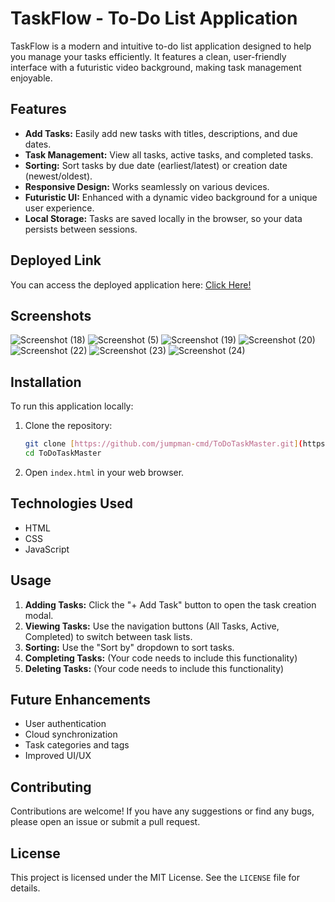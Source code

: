 # TaskFlow - To-Do List Application

TaskFlow is a modern and intuitive to-do list application designed to help you manage your tasks efficiently. It features a clean, user-friendly interface with a futuristic video background, making task management enjoyable.

## Features

* **Add Tasks:** Easily add new tasks with titles, descriptions, and due dates.
* **Task Management:** View all tasks, active tasks, and completed tasks.
* **Sorting:** Sort tasks by due date (earliest/latest) or creation date (newest/oldest).
* **Responsive Design:** Works seamlessly on various devices.
* **Futuristic UI:** Enhanced with a dynamic video background for a unique user experience.
* **Local Storage:** Tasks are saved locally in the browser, so your data persists between sessions.

## Deployed Link

You can access the deployed application here: [Click Here!](https://todotaskmaster1.netlify.app)

## Screenshots
![Screenshot (18)](https://github.com/user-attachments/assets/4515df95-4902-41e1-b650-cf199e3842ac)
![Screenshot (5)](https://github.com/user-attachments/assets/f0d6b6bc-790f-4f1f-9060-982599087127)
![Screenshot (19)](https://github.com/user-attachments/assets/28e8ee8e-838e-4aea-ac4d-6ecc430f6705)
![Screenshot (20)](https://github.com/user-attachments/assets/e3a8bb71-7b3f-4dd0-b299-ad2466e64a4f)
![Screenshot (22)](https://github.com/user-attachments/assets/805dcea1-3e45-49d8-a9c2-1bace26f8226)
![Screenshot (23)](https://github.com/user-attachments/assets/f5ff84e1-6730-454a-9e00-a2134da7c8c6)
![Screenshot (24)](https://github.com/user-attachments/assets/c2d2e86f-feaa-464f-8bac-3e8b9d49761d)

## Installation

To run this application locally:

1.  Clone the repository:

    ```bash
    git clone [https://github.com/jumpman-cmd/ToDoTaskMaster.git](https://github.com/jumpman-cmd/ToDoTaskMaster.git)
    cd ToDoTaskMaster
    ```

2.  Open `index.html` in your web browser.

## Technologies Used

* HTML
* CSS
* JavaScript

## Usage

1.  **Adding Tasks:** Click the "+ Add Task" button to open the task creation modal.
2.  **Viewing Tasks:** Use the navigation buttons (All Tasks, Active, Completed) to switch between task lists.
3.  **Sorting:** Use the "Sort by" dropdown to sort tasks.
4.  **Completing Tasks:** (Your code needs to include this functionality)
5.  **Deleting Tasks:** (Your code needs to include this functionality)

## Future Enhancements

* User authentication
* Cloud synchronization
* Task categories and tags
* Improved UI/UX

## Contributing

Contributions are welcome! If you have any suggestions or find any bugs, please open an issue or submit a pull request.

## License

This project is licensed under the MIT License. See the `LICENSE` file for details.
